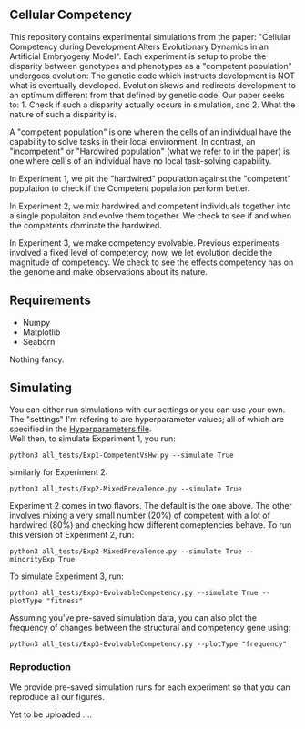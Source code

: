 ## Cellular Competency

This repository contains experimental simulations from the paper: "Cellular Competency during Development Alters Evolutionary Dynamics in an Artificial Embryogeny Model". 
Each experiment is setup to probe the disparity between genotypes and phenotypes as a "competent population" undergoes evolution: The genetic code which instructs development is NOT what is eventually developed. Evolution skews and redirects development to an optimum different from that defined by genetic code. Our paper seeks to: 1. Check if such a disparity actually occurs in simulation, and 2. What the nature of such a disparity is. 

A "competent population" is one wherein the cells of an individual have the capability to solve tasks in their local environment. In contrast, an "incompetent" or "Hardwired population" (what we refer to in the paper) is one where cell's of an individual have no local task-solving capability.

In Experiment 1, we pit the "hardwired" population against the "competent" population to check if the Competent population perform better.

In Experiment 2, we mix hardwired and competent individuals together into a single populaiton and evolve them together. We check to see if and when the competents dominate the hardwired. 

In Experiment 3, we make competency evolvable. Previous experiments involved a fixed level of competency; now, we let evolution decide the magnitude of competency. We check to see the effects competency has on the genome and make observations about its nature.

## Requirements

* Numpy
* Matplotlib
* Seaborn

Nothing fancy.

## Simulating

You can either run simulations with our settings or you can use your own. The "settings" I'm refering to are hyperparameter values; all of which are specified in the <a href='hyperparameters.json'>Hyperparameters file</a>.
<br>
Well then, to simulate Experiment 1, you run:

```
python3 all_tests/Exp1-CompetentVsHw.py --simulate True
```

similarly for Experiment 2:

```
python3 all_tests/Exp2-MixedPrevalence.py --simulate True
```

Experiment 2 comes in two flavors. The default is the one above. The other involves mixing a very small number (20%) of competent with a lot of hardwired (80%) and checking how different comeptencies behave. To run this version of Experiment 2, run:

```
python3 all_tests/Exp2-MixedPrevalence.py --simulate True --minorityExp True 
```

To simulate Experiment 3, run:

```
python3 all_tests/Exp3-EvolvableCompetency.py --simulate True --plotType "fitness"   
```

Assuming you've pre-saved simulation data, you can also plot the frequency of changes between the structural and competency gene using:

```
python3 all_tests/Exp3-EvolvableCompetency.py --plotType "frequency"   
```

### Reproduction

We provide pre-saved simulation runs for each experiment so that you can reproduce all our figures.

Yet to be uploaded ....
